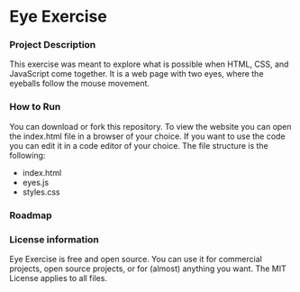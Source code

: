 # Eye Exercise

### Project Description

This exercise was meant to explore what is possible when HTML, CSS, and JavaScript come together. It is a web page with two eyes, where the eyeballs follow the mouse movement.


### How to Run

You can download or fork this repository. To view the website you can open the index.html file in a browser of your choice. If you want to use the code you can edit it in a code editor of your choice. 
The file structure is the following: 
- index.html
- eyes.js
- styles.css


### Roadmap


### License information

Eye Exercise is free and open source. You can use it for commercial projects, open source projects, or for (almost) anything you want. The MIT License applies to all files.
